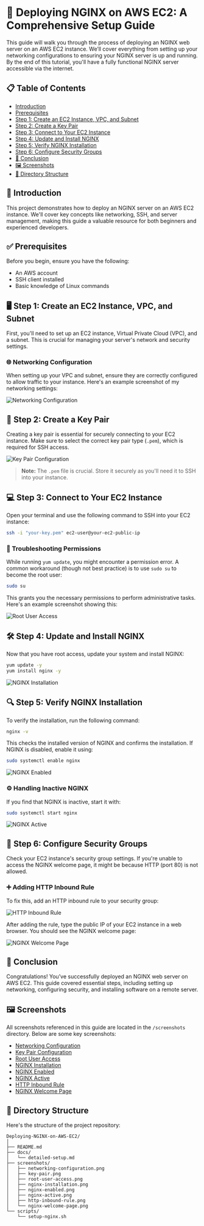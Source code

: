 # 🚀 Deploying NGINX on AWS EC2: A Comprehensive Setup Guide

This guide will walk you through the process of deploying an NGINX web server on an AWS EC2 instance. We’ll cover everything from setting up your networking configurations to ensuring your NGINX server is up and running. By the end of this tutorial, you'll have a fully functional NGINX server accessible via the internet.

## 📋 Table of Contents

- [Introduction](#introduction)
- [Prerequisites](#prerequisites)
- [Step 1: Create an EC2 Instance, VPC, and Subnet](#step-1-create-an-ec2-instance-vpc-and-subnet)
- [Step 2: Create a Key Pair](#step-2-create-a-key-pair)
- [Step 3: Connect to Your EC2 Instance](#step-3-connect-to-your-ec2-instance)
- [Step 4: Update and Install NGINX](#step-4-update-and-install-nginx)
- [Step 5: Verify NGINX Installation](#step-5-verify-nginx-installation)
- [Step 6: Configure Security Groups](#step-6-configure-security-groups)
- [🎉 Conclusion](#conclusion)
- [🖼 Screenshots](#screenshots)
- [📂 Directory Structure](#directory-structure)

## 🌟 Introduction

This project demonstrates how to deploy an NGINX server on an AWS EC2 instance. We'll cover key concepts like networking, SSH, and server management, making this guide a valuable resource for both beginners and experienced developers.

## ✅ Prerequisites

Before you begin, ensure you have the following:

- An AWS account
- SSH client installed
- Basic knowledge of Linux commands

## 🖥 Step 1: Create an EC2 Instance, VPC, and Subnet

First, you'll need to set up an EC2 instance, Virtual Private Cloud (VPC), and a subnet. This is crucial for managing your server's network and security settings.

### 🌐 Networking Configuration

When setting up your VPC and subnet, ensure they are correctly configured to allow traffic to your instance. Here's an example screenshot of my networking settings:

![Networking Configuration](screenshots/networking-configuration.png)

## 🔐 Step 2: Create a Key Pair

Creating a key pair is essential for securely connecting to your EC2 instance. Make sure to select the correct key pair type (`.pem`), which is required for SSH access.

![Key Pair Configuration](screenshots/key-pair.png)

> **Note:** The `.pem` file is crucial. Store it securely as you'll need it to SSH into your instance.

## 💻 Step 3: Connect to Your EC2 Instance

Open your terminal and use the following command to SSH into your EC2 instance:

```bash
ssh -i "your-key.pem" ec2-user@your-ec2-public-ip
```

### 🚧 Troubleshooting Permissions

While running `yum update`, you might encounter a permission error. A common workaround (though not best practice) is to use `sudo su` to become the root user:

```bash
sudo su
```

This grants you the necessary permissions to perform administrative tasks. Here's an example screenshot showing this:

![Root User Access](screenshots/root-user-access.png)

## 🛠 Step 4: Update and Install NGINX

Now that you have root access, update your system and install NGINX:

```bash
yum update -y
yum install nginx -y
```

![NGINX Installation](screenshots/nginx-installation.png)

## 🔍 Step 5: Verify NGINX Installation

To verify the installation, run the following command:

```bash
nginx -v
```

This checks the installed version of NGINX and confirms the installation. If NGINX is disabled, enable it using:

```bash
sudo systemctl enable nginx
```

![NGINX Enabled](screenshots/nginx-enabled.png)

### ⚙️ Handling Inactive NGINX

If you find that NGINX is inactive, start it with:

```bash
sudo systemctl start nginx
```

![NGINX Active](screenshots/nginx-active.png)

## 🔐 Step 6: Configure Security Groups

Check your EC2 instance's security group settings. If you're unable to access the NGINX welcome page, it might be because HTTP (port 80) is not allowed.

### ➕ Adding HTTP Inbound Rule

To fix this, add an HTTP inbound rule to your security group:

![HTTP Inbound Rule](screenshots/http-inbound-rule.png)

After adding the rule, type the public IP of your EC2 instance in a web browser. You should see the NGINX welcome page:

![NGINX Welcome Page](screenshots/nginx-welcome-page.png)

## 🎉 Conclusion

Congratulations! You’ve successfully deployed an NGINX web server on AWS EC2. This guide covered essential steps, including setting up networking, configuring security, and installing software on a remote server.

## 🖼 Screenshots

All screenshots referenced in this guide are located in the `/screenshots` directory. Below are some key screenshots:

- [Networking Configuration](screenshots/networking-configuration.png)
- [Key Pair Configuration](screenshots/key-pair.png)
- [Root User Access](screenshots/root-user-access.png)
- [NGINX Installation](screenshots/nginx-installation.png)
- [NGINX Enabled](screenshots/nginx-enabled.png)
- [NGINX Active](screenshots/nginx-active.png)
- [HTTP Inbound Rule](screenshots/http-inbound-rule.png)
- [NGINX Welcome Page](screenshots/nginx-welcome-page.png)

## 📂 Directory Structure

Here's the structure of the project repository:

```plaintext
Deploying-NGINX-on-AWS-EC2/
│
├── README.md
├── docs/
│   └── detailed-setup.md
├── screenshots/
│   ├── networking-configuration.png
│   ├── key-pair.png
│   ├── root-user-access.png
│   ├── nginx-installation.png
│   ├── nginx-enabled.png
│   ├── nginx-active.png
│   ├── http-inbound-rule.png
│   └── nginx-welcome-page.png
└── scripts/
    └── setup-nginx.sh
```
